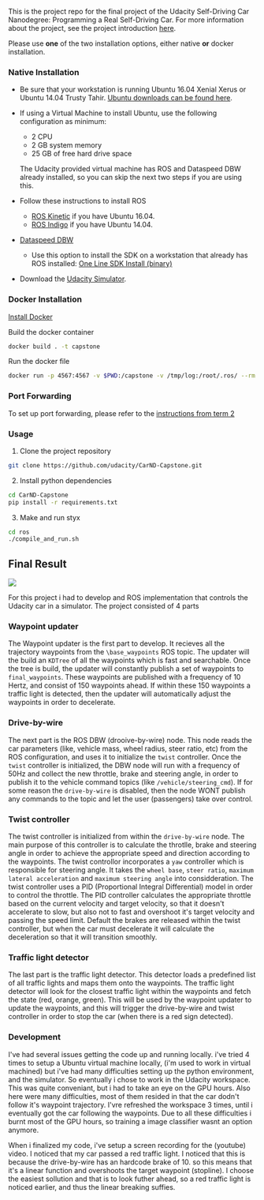 This is the project repo for the final project of the Udacity Self-Driving Car Nanodegree: Programming a Real Self-Driving Car. For more information about the project, see the project introduction [here](https://classroom.udacity.com/nanodegrees/nd013/parts/6047fe34-d93c-4f50-8336-b70ef10cb4b2/modules/e1a23b06-329a-4684-a717-ad476f0d8dff/lessons/462c933d-9f24-42d3-8bdc-a08a5fc866e4/concepts/5ab4b122-83e6-436d-850f-9f4d26627fd9).

Please use **one** of the two installation options, either native **or** docker installation.

### Native Installation

* Be sure that your workstation is running Ubuntu 16.04 Xenial Xerus or Ubuntu 14.04 Trusty Tahir. [Ubuntu downloads can be found here](https://www.ubuntu.com/download/desktop).
* If using a Virtual Machine to install Ubuntu, use the following configuration as minimum:
  * 2 CPU
  * 2 GB system memory
  * 25 GB of free hard drive space

  The Udacity provided virtual machine has ROS and Dataspeed DBW already installed, so you can skip the next two steps if you are using this.

* Follow these instructions to install ROS
  * [ROS Kinetic](http://wiki.ros.org/kinetic/Installation/Ubuntu) if you have Ubuntu 16.04.
  * [ROS Indigo](http://wiki.ros.org/indigo/Installation/Ubuntu) if you have Ubuntu 14.04.
* [Dataspeed DBW](https://bitbucket.org/DataspeedInc/dbw_mkz_ros)
  * Use this option to install the SDK on a workstation that already has ROS installed: [One Line SDK Install (binary)](https://bitbucket.org/DataspeedInc/dbw_mkz_ros/src/81e63fcc335d7b64139d7482017d6a97b405e250/ROS_SETUP.md?fileviewer=file-view-default)
* Download the [Udacity Simulator](https://github.com/udacity/CarND-Capstone/releases).

### Docker Installation
[Install Docker](https://docs.docker.com/engine/installation/)

Build the docker container
```bash
docker build . -t capstone
```

Run the docker file
```bash
docker run -p 4567:4567 -v $PWD:/capstone -v /tmp/log:/root/.ros/ --rm -it capstone
```

### Port Forwarding
To set up port forwarding, please refer to the [instructions from term 2](https://classroom.udacity.com/nanodegrees/nd013/parts/40f38239-66b6-46ec-ae68-03afd8a601c8/modules/0949fca6-b379-42af-a919-ee50aa304e6a/lessons/f758c44c-5e40-4e01-93b5-1a82aa4e044f/concepts/16cf4a78-4fc7-49e1-8621-3450ca938b77)

### Usage

1. Clone the project repository
```bash
git clone https://github.com/udacity/CarND-Capstone.git
```

2. Install python dependencies
```bash
cd CarND-Capstone
pip install -r requirements.txt
```
3. Make and run styx
```bash
cd ros
./compile_and_run.sh
```

## Final Result

![](https://www.youtube.com/watch?v=oSip2g0C8qc)

For this project i had to develop and ROS implementation that controls the Udacity car in a simulator. The project consisted of 4 parts

### Waypoint updater
The Waypoint updater is the first part to develop. It recieves all the trajectory waypoints from the `\base_waypoints` ROS topic. The updater will the build an `KDTree` of all the waypoints which is fast and searchable. Once the tree is build, the updater will constantly publish a set of waypoints to `final_waypoints`. These waypoints are published with a frequency of 10 Hertz, and consist of 150 waypoints ahead. If within these 150 waypoints a traffic light is detected, then the updater will automatically adjust the waypoints in order to decelerate.

### Drive-by-wire
The next part is the ROS DBW (drooive-by-wire) node. This node reads the car parameters (like, vehicle mass, wheel radius, steer ratio, etc) from the ROS configuration, and uses it to initialize the `twist` controller. Once the `twist` controller is initialized, the DBW node will run with a frequency of 50Hz and collect the new throttle, brake and steering angle, in order to publish it to the vehicle command topics (like `/vehicle/steering_cmd`). If for some reason the `drive-by-wire` is disabled, then the node WONT publish any commands to the topic and let the user (passengers) take over control.

### Twist controller
The twist controller is initialized from within the `drive-by-wire` node. The main purpose of this controller is to calculate the throtlle, brake and steering angle in order to achieve the appropriate speed and direction according to the waypoints. The twist controllor incorporates a `yaw` controller which is responsible for steering angle. It takes the `wheel base`, `steer ratio`, `maximum lateral acceleration` and `maximum steering angle` into considderation. The twist controller uses a PID (Proportional Integral Differential) model in order to control the throttle. The PID controller calculates the appropriate throttle based on the current velocity and target velocity, so that it doesn't accelerate to slow, but also not to fast and overshoot it's target velocity and passing the speed limit. Default the brakes are released within the twist controller, but when the car must decelerate it will calculate the deceleration so that it will transition smoothly.

### Traffic light detector
The last part is the traffic light detector. This detector loads a predefined list of all traffic lights and maps them onto the waypoints. The traffic light detector will look for the closest traffic light within the waypoints and fetch the state (red, orange, green). This will be used by the waypoint updater to update the waypoints, and this will trigger the drive-by-wire and twist controller in order to stop the car (when there is a red sign detected).

### Development
I've had several issues getting the code up and running locally. i've tried 4 times to setup a Ubuntu virtual machine locally, (i'm used to work in virtual machined) but i've had many difficulties setting up the python environment, and the simulator. So eventually i chose to work in the Udacity workspace. This was quite conveniant, but i had to take an eye on the GPU hours. Also here were many difficulties, most of them resided in that the car dodn't follow it's waypoint trajectory. I'vre refreshed the workspace 3 times, until i eventually got the car following the waypoints. Due to all these difficulties i burnt most of the GPU hours, so training a image classifier wasnt an option anymore.

When i finalized my code, i've setup a screen recording for the (youtube) video. I noticed that my car passed a red traffic light. I noticed that this is because the drive-by-wire has an hardcode brake of 10. so this means that it's a linear function and overshoots the target waypoint (stopline). I choose the easiest sollution and that is to look futher ahead, so a red traffic light is noticed earlier, and thus the linear breaking suffies.

